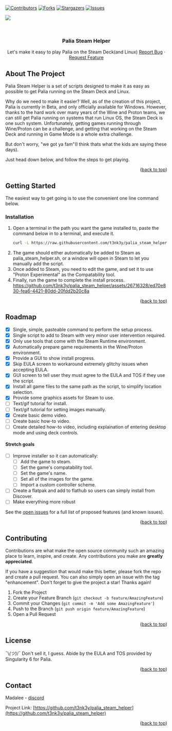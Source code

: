 <!-- Improved compatibility of back to top link: See: https://github.com/othneildrew/Best-README-Template/pull/73 -->
<a name="readme-top"></a>
<!--
*** Thanks for checking out the Best-README-Template. If you have a suggestion
*** that would make this better, please fork the repo and create a pull request
*** or simply open an issue with the tag "enhancement".
*** Don't forget to give the project a star!
*** Thanks again! Now go create something AMAZING! :D
-->



<!-- PROJECT SHIELDS -->
<!--
*** I'm using markdown "reference style" links for readability.
*** Reference links are enclosed in brackets [ ] instead of parentheses ( ).
*** See the bottom of this document for the declaration of the reference variables
*** for contributors-url, forks-url, etc. This is an optional, concise syntax you may use.
*** https://www.markdownguide.org/basic-syntax/#reference-style-links
-->
[![Contributors][contributors-shield]][contributors-url]
[![Forks][forks-shield]][forks-url]
[![Stargazers][stars-shield]][stars-url]
[![Issues][issues-shield]][issues-url]
<!--[![MIT License][license-shield]][license-url]-->
![](https://dcbadge.vercel.app/api/shield/272600091901165569)



<!-- PROJECT LOGO -->
<br />
<div align="center">
<!--
  <a href="https://github.com/t3nk3y/palia_steam_helper">
    <img src="images/logo.png" alt="Logo" width="80" height="80">
  </a>
  -->

<h3 align="center">Palia Steam Helper</h3>

  <p align="center">
    Let's make it easy to play Palia on the Steam Deck(and Linux)
    <!--
    <br />
    <a href="https://github.com/t3nk3y/palia_steam_helper"><strong>Explore the docs »</strong></a>
    <br />
    <br />
    <a href="https://github.com/t3nk3y/palia_steam_helper">View Demo</a>
    ·-->
    <a href="https://github.com/t3nk3y/palia_steam_helper/issues">Report Bug</a>
    ·
    <a href="https://github.com/t3nk3y/palia_steam_helper/issues">Request Feature</a>
  </p>
</div>



<!-- TABLE OF CONTENTS -->
<!--
<details>
  <summary>Table of Contents</summary>
  <ol>
    <li>
      <a href="#about-the-project">About The Project</a>
      <ul>
        <li><a href="#built-with">Built With</a></li>
      </ul>
    </li>
    <li>
      <a href="#getting-started">Getting Started</a>
      <ul>
        <li><a href="#prerequisites">Prerequisites</a></li>
        <li><a href="#installation">Installation</a></li>
      </ul>
    </li>
    <li><a href="#usage">Usage</a></li>
    <li><a href="#roadmap">Roadmap</a></li>
    <li><a href="#contributing">Contributing</a></li>
    <li><a href="#license">License</a></li>
    <li><a href="#contact">Contact</a></li>
    <li><a href="#acknowledgments">Acknowledgments</a></li>
  </ol>
</details>
-->


<!-- ABOUT THE PROJECT -->
## About The Project

<!--[![Product Name Screen Shot][product-screenshot]](https://example.com)-->

Palia Steam Helper is a set of scripts designed to make it as easy as possible to get Palia running on the Steam Deck and Linux.

Why do we need to make it easier?  Well, as of the creation of this project, Palia is currently in Beta, and only officially available for Windows.  However, thanks to the hard work over many years of the Wine and Proton teams, we can still get Palia running on systems that run Linux OS, the Steam Deck is one such system.  Unfortunately, getting games running through Wine/Proton can be a challenge, and getting that working on the Steam Deck and running in Game Mode is a whole extra challenge.

But don't worry, "we got ya fam"(I think thats what the kids are saying these days).

Just head down below, and follow the steps to get playing.

<p align="right">(<a href="#readme-top">back to top</a>)</p>


<!--
### Built With

* [![Next][Next.js]][Next-url]
* [![React][React.js]][React-url]
* [![Vue][Vue.js]][Vue-url]
* [![Angular][Angular.io]][Angular-url]
* [![Svelte][Svelte.dev]][Svelte-url]
* [![Laravel][Laravel.com]][Laravel-url]
* [![Bootstrap][Bootstrap.com]][Bootstrap-url]
* [![JQuery][JQuery.com]][JQuery-url]

<p align="right">(<a href="#readme-top">back to top</a>)</p>
-->


<!-- GETTING STARTED -->
## Getting Started

The easiest way to get going is to use the convenient one line command below.

<!--
### Prerequisites

This is an example of how to list things you need to use the software and how to install them.
* npm
  ```sh
  curl -L https://raw.githubusercontent.com/t3nk3y/palia_steam_helper/main/install_palia.sh | bash
  ```
-->
### Installation

1. Open a terminal in the path you want the game installed to, paste the command below in to a terminal, and execute it.
   ```sh
   curl -L https://raw.githubusercontent.com/t3nk3y/palia_steam_helper/main/install_palia.sh | bash
   ```
2. The game should either automatically be added to Steam as palia_steam_helper.sh, or a window will open in Steam to let you manually add the script.
3. Once added to Steam, you need to edit the game, and set it to use "Proton Experimental" as the Compatability tool.
4. Finally, run the game to complete the install process.
https://github.com/t3nk3y/palia_steam_helper/assets/26716328/ed70e830-fea6-4421-80dd-20fdd2b20c8a
<p align="right">(<a href="#readme-top">back to top</a>)</p>



<!-- USAGE EXAMPLES -->
<!--
## Usage

Use this space to show useful examples of how a project can be used. Additional screenshots, code examples and demos work well in this space. You may also link to more resources.

_For more examples, please refer to the [Documentation](https://example.com)_

<p align="right">(<a href="#readme-top">back to top</a>)</p>
-->


<!-- ROADMAP -->
## Roadmap

- [x] Single, simple, pasteable command to perform the setup process.
- [x] Single script to add to Steam with very minor user intervention required.
- [x] Only use tools that come with the Steam Runtime environment.
- [x] Automatically prepare game requirements in the Wine/Proton environment.
- [x] Provide a GUI to show install progress.
- [x] Skip EULA screen to workaround extremely glitchy issues when accepting EULA.
- [x] GUI screen to tell user they must agree to the EULA and TOS if they use the script.
- [x] Install all game files to the same path as the script, to simplify location selection.
- [x] Provide some graphics assets for Steam to use.
- [ ] Text/gif tutorial for install.
- [ ] Text/gif tutorial for setting images manually.
- [x] Create basic demo video.
- [ ] Create basic how-to video.
- [ ] Create detailed how-to video, including explaination of entering desktop mode and using deck controls.
#### Stretch goals
- [ ] Improve installer so it can automatically:
    - [ ] Add the game to steam.
    - [ ] Set the game's compatability tool.
    - [ ] Set the game's name.
    - [ ] Set all of the images for the game.
    - [ ] Import a custom controller scheme.
- [ ] Create a flatpak and add to flathub so users can simply install from Discover.
- [ ] Make everything more robust

See the [open issues](https://github.com/t3nk3y/palia_steam_helper/issues) for a full list of proposed features (and known issues).

<p align="right">(<a href="#readme-top">back to top</a>)</p>



<!-- CONTRIBUTING -->
## Contributing

Contributions are what make the open source community such an amazing place to learn, inspire, and create. Any contributions you make are **greatly appreciated**.

If you have a suggestion that would make this better, please fork the repo and create a pull request. You can also simply open an issue with the tag "enhancement".
Don't forget to give the project a star! Thanks again!

1. Fork the Project
2. Create your Feature Branch (`git checkout -b feature/AmazingFeature`)
3. Commit your Changes (`git commit -m 'Add some AmazingFeature'`)
4. Push to the Branch (`git push origin feature/AmazingFeature`)
5. Open a Pull Request

<p align="right">(<a href="#readme-top">back to top</a>)</p>



<!-- LICENSE -->
## License
¯\\_(ツ)_/¯
Don't sell it, I guess.  Abide by the EULA and TOS provided by Singularity 6 for Palia.
<!--Distributed under the MIT License. See `LICENSE.txt` for more information.-->

<p align="right">(<a href="#readme-top">back to top</a>)</p>



<!-- CONTACT -->
## Contact

Madalee - [discord](https://discordapp.com/users/madalee)

Project Link: [https://github.com/t3nk3y/palia_steam_helper](https://github.com/t3nk3y/palia_steam_helper)

<p align="right">(<a href="#readme-top">back to top</a>)</p>



<!-- ACKNOWLEDGMENTS -->
<!--
## Acknowledgments

* []()
* []()
* []()

<p align="right">(<a href="#readme-top">back to top</a>)</p>
-->


<!-- MARKDOWN LINKS & IMAGES -->
<!-- https://www.markdownguide.org/basic-syntax/#reference-style-links -->
[contributors-shield]: https://img.shields.io/github/contributors/t3nk3y/palia_steam_helper.svg?style=for-the-badge
[contributors-url]: https://github.com/t3nk3y/palia_steam_helper/graphs/contributors
[forks-shield]: https://img.shields.io/github/forks/t3nk3y/palia_steam_helper.svg?style=for-the-badge
[forks-url]: https://github.com/t3nk3y/palia_steam_helper/network/members
[stars-shield]: https://img.shields.io/github/stars/t3nk3y/palia_steam_helper.svg?style=for-the-badge
[stars-url]: https://github.com/t3nk3y/palia_steam_helper/stargazers
[issues-shield]: https://img.shields.io/github/issues/t3nk3y/palia_steam_helper.svg?style=for-the-badge
[issues-url]: https://github.com/t3nk3y/palia_steam_helper/issues
[license-shield]: https://img.shields.io/github/license/t3nk3y/palia_steam_helper.svg?style=for-the-badge
[license-url]: https://github.com/t3nk3y/palia_steam_helper/blob/master/LICENSE.txt
[linkedin-shield]: https://img.shields.io/badge/-LinkedIn-black.svg?style=for-the-badge&logo=linkedin&colorB=555
[linkedin-url]: https://linkedin.com/in/madalee
[product-screenshot]: images/screenshot.png
[Next.js]: https://img.shields.io/badge/next.js-000000?style=for-the-badge&logo=nextdotjs&logoColor=white
[Next-url]: https://nextjs.org/
[React.js]: https://img.shields.io/badge/React-20232A?style=for-the-badge&logo=react&logoColor=61DAFB
[React-url]: https://reactjs.org/
[Vue.js]: https://img.shields.io/badge/Vue.js-35495E?style=for-the-badge&logo=vuedotjs&logoColor=4FC08D
[Vue-url]: https://vuejs.org/
[Angular.io]: https://img.shields.io/badge/Angular-DD0031?style=for-the-badge&logo=angular&logoColor=white
[Angular-url]: https://angular.io/
[Svelte.dev]: https://img.shields.io/badge/Svelte-4A4A55?style=for-the-badge&logo=svelte&logoColor=FF3E00
[Svelte-url]: https://svelte.dev/
[Laravel.com]: https://img.shields.io/badge/Laravel-FF2D20?style=for-the-badge&logo=laravel&logoColor=white
[Laravel-url]: https://laravel.com
[Bootstrap.com]: https://img.shields.io/badge/Bootstrap-563D7C?style=for-the-badge&logo=bootstrap&logoColor=white
[Bootstrap-url]: https://getbootstrap.com
[JQuery.com]: https://img.shields.io/badge/jQuery-0769AD?style=for-the-badge&logo=jquery&logoColor=white
[JQuery-url]: https://jquery.com
